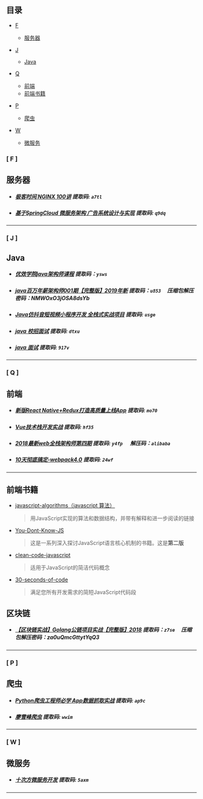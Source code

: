 ## 目录
+ [F](#F)
    - [服务器](#服务器) 
    
+ [J](#J)
    - [Java](#Java)

+ [Q](#Q)
    - [前端](#前端)
    - [前端书籍](#前端书籍)

+ [P](#P)
    - [爬虫](#爬虫)

+ [W](#W)
    - [微服务](#微服务)




### [ F ]

## 服务器
- ##### [极客时间 NGINX 100讲](https://pan.baidu.com/s/15arxCHr6xKPbAHBruEPdMw)   提取码: `a7tl`  
- ##### [基于SpringCloud 微服务架构 广告系统设计与实现](https://pan.baidu.com/s/1ZQKd762IGVEQ8LDhmmRGRA)   提取码: `q9dq`  

---

### [ J ]

## Java
- ##### [优效学院java架构师课程](https://pan.baidu.com/s/16OoyJBBOzfXMd3vP17fUHw)  提取码：`ysws` 
- ##### [java百万年薪架构师001期【完整版】2019年新](https://pan.baidu.com/s/1Cz3lBGgGdO7SaK1o9KapLg) 提取码：`u853` &nbsp;&nbsp;&nbsp;&nbsp;压缩包解压密码：NMWOxO3jOSA8dsYb
- #####  [Java仿抖音短视频小程序开发 全栈式实战项目](https://pan.baidu.com/s/1njYV9Bc57xuZXr4stidl_g)  提取码: `usge` 
- #####  [java 校招面试](https://pan.baidu.com/s/1obHmRprwALbgiE-knRKFPA)  提取码: `dtxu` 
- #####  [java 面试](https://pan.baidu.com/s/1fYQeZxhmkjDjV4zg0VYpdA)  提取码: `917v` 
---
### [ Q ]

## 前端 
- ##### [新版React Native+Redux打造高质量上线App](https://pan.baidu.com/s/11M18fl2cNbbTo66wt4_gVA)   提取码: `mo70`
- ##### [Vue技术栈开发实战](https://pan.baidu.com/s/1pNO0lS3SUNV0LTNKBERl2w)   提取码: `hf35`
- ##### [2018最新web全栈架构师第四期](https://pan.baidu.com/s/19ej_6C-WhoG4hu8jErSfUw)  提取码: `y4fp` &nbsp;&nbsp;&nbsp;&nbsp; 解压码：`alibaba`
- #####  [10天彻底搞定-webpack4.0](https://pan.baidu.com/s/1xOQ7JOsUITmH2hRK9lx0TA)  提取码: `24wf` 
---

## 前端书籍

- [javascript-algorithms（javascript 算法）](https://github.com/trekhleb/javascript-algorithms)

  > 用JavaScript实现的算法和数据结构，并带有解释和进一步阅读的链接

- [You-Dont-Know-JS](https://github.com/getify/You-Dont-Know-JS)

  > 这是一系列深入探讨JavaScript语言核心机制的书籍。这是**第二版**

- [clean-code-javascript](https://github.com/ryanmcdermott/clean-code-javascript)

  > 适用于JavaScript的简洁代码概念

- [30-seconds-of-code](https://github.com/30-seconds/30-seconds-of-code)

  > 满足您所有开发需求的简短JavaScript代码段

## 区块链

- ##### [【区块链实战】Golang公链项目实战【完整版】2018](https://pan.baidu.com/s/1RqxRtjkx2OIiWpkBEp5wCw)  提取码：`z7se` &nbsp;&nbsp;&nbsp;&nbsp;压缩包解压密码：za0uQmcGttytYqQ3 
---

### [ P ]

## 爬虫
- ##### [Python爬虫工程师必学 App数据抓取实战](https://pan.baidu.com/s/16djdi6dhTduXOB3y2h_jkw)  提取码: `ap9c`
- ##### [廖雪峰爬虫](https://pan.baidu.com/s/1itNpP3DmEfcDZSSMa0qrmA)  提取码: `wwim` 
---
### [ W ]

## 微服务
- ##### [十次方微服务开发](https://pan.baidu.com/s/116CdFRPcEE78F5JQoYJkJQ)   提取码: `5axm`
---


